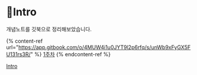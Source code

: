 # 🐣Intro

개념노트를 깃북으로 정리해보았습니다.

{% content-ref url="https://app.gitbook.com/o/4MUW4i1u0JYT9l2p6rfq/s/unWb9xFyGX5FU131rs3R/" %}
[1주차](https://app.gitbook.com/o/4MUW4i1u0JYT9l2p6rfq/s/unWb9xFyGX5FU131rs3R/)
{% endcontent-ref %}

[Intro](week1/Intro.md)
